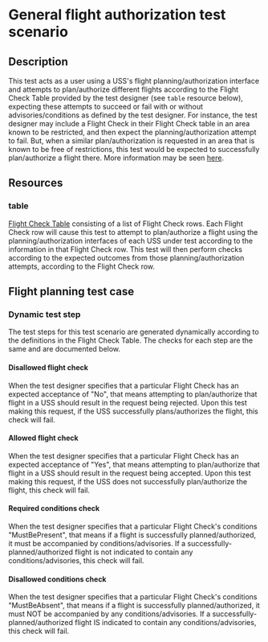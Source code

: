 # General flight authorization test scenario

## Description

This test acts as a user using a USS's flight planning/authorization interface and attempts to plan/authorize different flights according to the Flight Check Table provided by the test designer (see `table` resource below), expecting these attempts to succeed or fail with or without advisories/conditions as defined by the test designer.  For instance, the test designer may include a Flight Check in their Flight Check table in an area known to be restricted, and then expect the planning/authorization attempt to fail.  But, when a similar plan/authorization is requested in an area that is known to be free of restrictions, this test would be expected to successfully plan/authorize a flight there.  More information may be seen [here](https://github.com/interuss/tsc/pull/7).

## Resources

### table

[Flight Check Table](../../../resources/interuss/flight_authorization/flight_check_table.py) consisting of a list of Flight Check rows.  Each Flight Check row will cause this test to attempt to plan/authorize a flight using the planning/authorization interfaces of each USS under test according to the information in that Flight Check row.  This test will then perform checks according to the expected outcomes from those planning/authorization attempts, according to the Flight Check row.

## Flight planning test case

### Dynamic test step

The test steps for this test scenario are generated dynamically according to the definitions in the Flight Check Table.  The checks for each step are the same and are documented below.

#### Disallowed flight check

When the test designer specifies that a particular Flight Check has an expected acceptance of "No", that means attempting to plan/authorize that flight in a USS should result in the request being rejected.  Upon this test making this request, if the USS successfully plans/authorizes the flight, this check will fail.

#### Allowed flight check

When the test designer specifies that a particular Flight Check has an expected acceptance of "Yes", that means attempting to plan/authorize that flight in a USS should result in the request being accepted.  Upon this test making this request, if the USS does not successfully plan/authorize the flight, this check will fail.

#### Required conditions check

When the test designer specifies that a particular Flight Check's conditions "MustBePresent", that means if a flight is successfully planned/authorized, it must be accompanied by conditions/advisories.  If a successfully-planned/authorized flight is not indicated to contain any conditions/advisories, this check will fail.

#### Disallowed conditions check

When the test designer specifies that a particular Flight Check's conditions "MustBeAbsent", that means if a flight is successfully planned/authorized, it must NOT be accompanied by any conditions/advisories.  If a successfully-planned/authorized flight IS indicated to contain any conditions/advisories, this check will fail.
